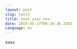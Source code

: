 ```yaml
---
layout: post
slug: test3
title: test xxxx xxx
date: 2019-05-17T00:16:16.338Z
Language: en
---
```

xxxx
